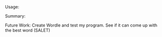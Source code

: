 Usage:

Summary: 

Future Work: Create Wordle and test my program. See if it can come up with the best word (SALET)